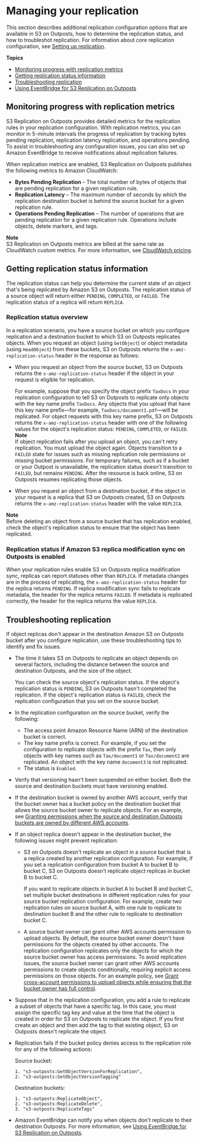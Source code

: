 # Managing your replication<a name="manage-outposts-replication"></a>

This section describes additional replication configuration options that are available in S3 on Outposts, how to determine the replication status, and how to troubleshot replication\. For information about core replication configuration, see [Setting up replication](outposts-replication-how-setup.md)\.

**Topics**
+ [Monitoring progress with replication metrics](#outposts-enabling-replication-metrics)
+ [Getting replication status information](#outposts-replication-status)
+ [Troubleshooting replication](#outposts-replication-troubleshoot)
+ [Using EventBridge for S3 Replication on Outposts](outposts-replication-eventbridge.md)

## Monitoring progress with replication metrics<a name="outposts-enabling-replication-metrics"></a>

S3 Replication on Outposts provides detailed metrics for the replication rules in your replication configuration\. With replication metrics, you can monitor in 5\-minute intervals the progress of replication by tracking bytes pending replication, replication latency replication, and operations pending\. To assist in troubleshooting any configuration issues, you can also set up Amazon EventBridge to receive notifications about replication failures\.

When replication metrics are enabled, S3 Replication on Outposts publishes the following metrics to Amazon CloudWatch:
+ **Bytes Pending Replication** – The total number of bytes of objects that are pending replication for a given replication rule\.
+ **Replication Latency** – The maximum number of seconds by which the replication destination bucket is behind the source bucket for a given replication rule\.
+ **Operations Pending Replication** – The number of operations that are pending replication for a given replication rule\. Operations include objects, delete markers, and tags\.

**Note**  
S3 Replication on Outposts metrics are billed at the same rate as CloudWatch custom metrics\. For more information, see [CloudWatch pricing](https://aws.amazon.com/cloudwatch/pricing/)\.

## Getting replication status information<a name="outposts-replication-status"></a>

The replication status can help you determine the current state of an object that's being replicated by Amazon S3 on Outposts\. The replication status of a source object will return either `PENDING`, `COMPLETED`, or `FAILED`\. The replication status of a replica will return `REPLICA`\.

### Replication status overview<a name="outposts-replication-status-overview"></a>

In a replication scenario, you have a source bucket on which you configure replication and a destination bucket to which S3 on Outposts replicates objects\. When you request an object \(using `GetObject`\) or object metadata \(using `HeadObject`\) from these buckets, S3 on Outposts returns the `x-amz-replication-status` header in the response as follows: 
+ When you request an object from the source bucket, S3 on Outposts returns the `x-amz-replication-status` header if the object in your request is eligible for replication\. 

  For example, suppose that you specify the object prefix `TaxDocs` in your replication configuration to tell S3 on Outposts to replicate only objects with the key name prefix `TaxDocs`\. Any objects that you upload that have this key name prefix—for example, `TaxDocs/document1.pdf`—will be replicated\. For object requests with this key name prefix, S3 on Outposts returns the `x-amz-replication-status` header with one of the following values for the object's replication status: `PENDING`, `COMPLETED`, or `FAILED`\.
**Note**  
If object replication fails after you upload an object, you can't retry replication\. You must upload the object again\. Objects transition to a `FAILED` state for issues such as missing replication role permissions or missing bucket permissions\. For temporary failures, such as if a bucket or your Outpost is unavailable, the replication status doesn't transition to `FAILED`, but remains `PENDING`\. After the resource is back online, S3 on Outposts resumes replicating those objects\.
+ When you request an object from a destination bucket, if the object in your request is a replica that S3 on Outposts created, S3 on Outposts returns the `x-amz-replication-status` header with the value `REPLICA`\.

**Note**  
Before deleting an object from a source bucket that has replication enabled, check the object's replication status to ensure that the object has been replicated\. 

### Replication status if Amazon S3 replica modification sync on Outposts is enabled<a name="outposts-replication-status-sync"></a>

When your replication rules enable S3 on Outposts replica modification sync, replicas can report statuses other than `REPLICA`\. If metadata changes are in the process of replicating, the `x-amz-replication-status` header for the replica returns `PENDING`\. If replica modification sync fails to replicate metadata, the header for the replica returns `FAILED`\. If metadata is replicated correctly, the header for the replica returns the value `REPLICA`\.

## Troubleshooting replication<a name="outposts-replication-troubleshoot"></a>

If object replicas don't appear in the destination Amazon S3 on Outposts bucket after you configure replication, use these troubleshooting tips to identify and fix issues\.
+ The time it takes S3 on Outposts to replicate an object depends on several factors, including the distance between the source and destination Outposts, and the size of the object\.

  You can check the source object's replication status\. If the object's replication status is `PENDING`, S3 on Outposts hasn't completed the replication\. If the object's replication status is `FAILED`, check the replication configuration that you set on the source bucket\.
+ In the replication configuration on the source bucket, verify the following:
  + The access point Amazon Resource Name \(ARN\) of the destination bucket is correct\.
  + The key name prefix is correct\. For example, if you set the configuration to replicate objects with the prefix `Tax`, then only objects with key names such as `Tax/document1` or `Tax/document2` are replicated\. An object with the key name `document3` is not replicated\.
  + The status is `Enabled`\.
+ Verify that versioning hasn't been suspended on either bucket\. Both the source and destination buckets must have versioning enabled\.
+ If the destination bucket is owned by another AWS account, verify that the bucket owner has a bucket policy on the destination bucket that allows the source bucket owner to replicate objects\. For an example, see [Granting permissions when the source and destination Outposts buckets are owned by different AWS accounts](outposts-replication-prerequisites-config.md#outposts-rep-prethree)\.
+ If an object replica doesn't appear in the destination bucket, the following issues might prevent replication:
  + S3 on Outposts doesn't replicate an object in a source bucket that is a replica created by another replication configuration\. For example, if you set a replication configuration from bucket A to bucket B to bucket C, S3 on Outposts doesn't replicate object replicas in bucket B to bucket C\.

    If you want to replicate objects in bucket A to bucket B and bucket C, set multiple bucket destinations in different replication rules for your source bucket replication configuration\. For example, create two replication rules on source bucket A, with one rule to replicate to destination bucket B and the other rule to replicate to destination bucket C\. 
  + A source bucket owner can grant other AWS accounts permission to upload objects\. By default, the source bucket owner doesn't have permissions for the objects created by other accounts\. The replication configuration replicates only the objects for which the source bucket owner has access permissions\. To avoid replication issues, the source bucket owner can grant other AWS accounts permissions to create objects conditionally, requiring explicit access permissions on those objects\. For an example policy, see [Grant cross\-account permissions to upload objects while ensuring that the bucket owner has full control](example-bucket-policies.md#example-bucket-policies-acl-2)\.
+ Suppose that in the replication configuration, you add a rule to replicate a subset of objects that have a specific tag\. In this case, you must assign the specific tag key and value at the time that the object is created in order for S3 on Outposts to replicate the object\. If you first create an object and then add the tag to that existing object, S3 on Outposts doesn't replicate the object\.
+ Replication fails if the bucket policy denies access to the replication role for any of the following actions:

  Source bucket:

  ```
  1. "s3-outposts:GetObjectVersionForReplication",
  2. "s3-outposts:GetObjectVersionTagging"
  ```

  Destination buckets:

  ```
  1. "s3-outposts:ReplicateObject",
  2. "s3-outposts:ReplicateDelete",
  3. "s3-outposts:ReplicateTags"
  ```
+ Amazon EventBridge can notify you when objects don't replicate to their destination Outposts\. For more information, see [Using EventBridge for S3 Replication on Outposts](outposts-replication-eventbridge.md)\.
